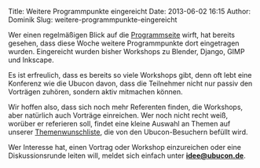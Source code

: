Title: Weitere Programmpunkte eingereicht
Date: 2013-06-02 16:15
Author: Dominik
Slug: weitere-programmpunkte-eingereicht

Wer einen regelmäßigen Blick auf die
[Programmseite](http://ubucon.de/2013/programm) wirft, hat bereits
gesehen, dass diese Woche weitere Programmpunkte dort eingetragen
wurden. Eingereicht wurden bisher Workshops zu Blender, Django, GIMP und
Inkscape.


Es ist erfreulich, dass es bereits so viele Workshops gibt, denn oft
lebt eine Konferenz wie die Ubucon davon, dass die Teilnehmer nicht nur
passiv den Vorträgen zuhören, sondern aktiv mitmachen können.


Wir hoffen also, dass sich noch mehr Referenten finden, die Workshops,
aber natürlich auch Vorträge einreichen. Wer noch nicht recht weiß,
worüber er referieren soll, findet eine kleine Auswahl an Themen auf
unserer [Themenwunschliste](/2013/themenwunschliste), die von den
Ubucon-Besuchern befüllt wird.


Wer Interesse hat, einen Vortrag oder Workshop einzureichen oder eine
Diskussionsrunde leiten will, meldet sich einfach unter
**<idee@ubucon.de>**.



